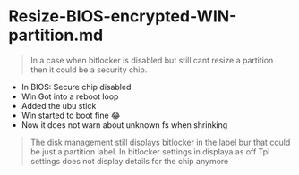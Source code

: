 # Resize-BIOS-encrypted-WIN-partition.md

> In a case when bitlocker is disabled but still cant resize a partition then it could be a security chip.

* In BIOS: Secure chip disabled
* Win Got into a reboot loop
* Added the ubu stick 
* Win started to boot fine 😂
* Now it does not warn about unknown fs when shrinking 

> The disk management still displays bitlocker in the label bur that could be just a partition label.
> In bitlocker settings in displaya as off
> Tpl settings does not display details for the chip anymore 
